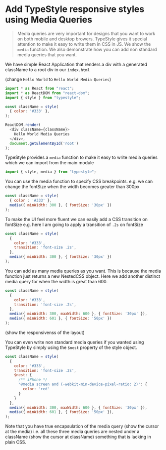 # Add TypeStyle responsive styles using Media Queries
> Media queries are very important for designs that you want to work on both mobile and desktop browers. TypeStyle gives it special attention to make it easy to write them in CSS in JS. We show the `media` function. We also demonstrate how you can add non standard media queries that you want.

We have simple React Application that renders a div with a generated className to a root div in our `index.html`

(change `Hello World` to `Hello World Media Queries`)
```js
import * as React from "react";
import * as ReactDOM from "react-dom";
import { style } from "typestyle";

const className = style(
  { color: '#333' },
);

ReactDOM.render(
  <div className={className}>
    Hello World Media Queries
  </div>,
  document.getElementById('root')
);
```

TypeStyle provides a `media` function to make it easy to write media queries which we can import from the main module

```js
import { style, media } from "typestyle";
```

You can use the media function to specify CSS breakpoints. e.g. we can change the fontSize when the width becomes greater than 300px

```js
const className = style(
  { color : '#333' },
  media({ minWidth: 300 }, { fontSize: '30px' })
);
``` 

To make the UI feel more fluent we can easily add a CSS transition on fontSize e.g. here I am going to apply a transition of `.2s` on fontSize

```js
const className = style(
  { 
    color: '#333',
    transition: 'font-size .2s',
  },
  media({ minWidth: 300 }, { fontSize: '30px' })
);
```

You can add as many media queries as you want. This is because the media function just returns a new NestedCSS object. Here we add another distinct media query for when the width is great than 600.

```js
const className = style(
  {
    color: '#333',
    transition: 'font-size .2s',
  },
  media({ minWidth: 300, maxWidth: 600 }, { fontSize: '30px' }),
  media({ minWidth: 601 }, { fontSize: '50px' })
);
```

(show the responsivenss of the layout)

You can even write non standard media queries if you wanted using TypeStyle by simply using the `$nest` property of the style object.

```js
const className = style(
  {
    color: '#333',
    transition: 'font-size .2s',
    $nest: {
      /** iPhone */
      '@media screen and (-webkit-min-device-pixel-ratio: 2)': {
        color: 'red'
      }
    }
  },
  media({ minWidth: 300, maxWidth: 600 }, { fontSize: '30px' }),
  media({ minWidth: 601 }, { fontSize: '50px' }),
);
```

Note that you have true encapsulation of the media query (show the cursor at the media) i.e. all these three media queries are nested under a className (show the cursor at className) something that is lacking in plain CSS.
